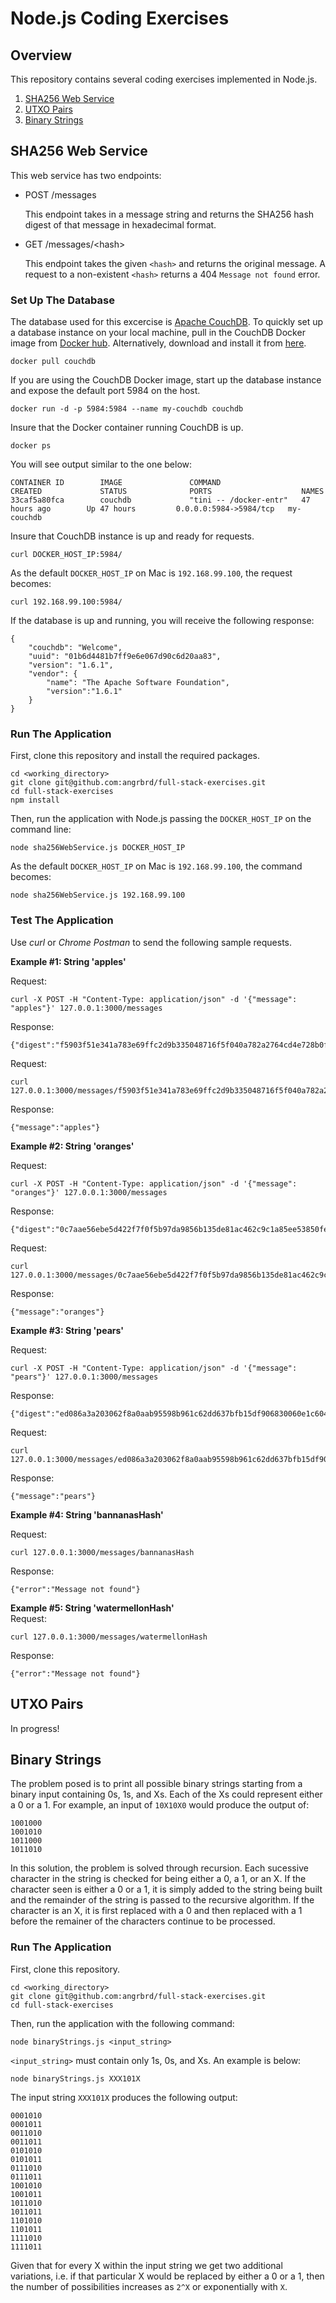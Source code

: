 # Node.js Coding Exercises

## Overview

This repository contains several coding exercises implemented in Node.js.

1. [SHA256 Web Service](#sha256-web-service)
2. [UTXO Pairs](#utxo-pairs)
3. [Binary Strings](#binary-strings)

## SHA256 Web Service

This web service has two endpoints:

* POST /messages

	This endpoint takes in a message string and returns the SHA256 hash digest of that message in hexadecimal format.
	
* GET /messages/\<hash>

	This endpoint takes the given `<hash>` and returns the original message. A request to a non-existent `<hash>` returns a 404 `Message not found` error.

### Set Up The Database

The database used for this excercise is [Apache CouchDB](http://couchdb.apache.org/). To quickly set up a database instance on your local machine, pull in the CouchDB Docker image from [Docker hub](https://hub.docker.com/_/couchdb/). Alternatively, download and install it from [here](http://couchdb.apache.org/).

	docker pull couchdb

If you are using the CouchDB Docker image, start up the database instance and expose the default port 5984 on the host.

	docker run -d -p 5984:5984 --name my-couchdb couchdb

Insure that the Docker container running CouchDB is up.

	docker ps

You will see output similar to the one below:

```
CONTAINER ID        IMAGE               COMMAND                  CREATED             STATUS              PORTS                    NAMES
33caf5a80fca        couchdb             "tini -- /docker-entr"   47 hours ago        Up 47 hours         0.0.0.0:5984->5984/tcp   my-couchdb
```

Insure that CouchDB instance is up and ready for requests.

	curl DOCKER_HOST_IP:5984/

As the default `DOCKER_HOST_IP` on Mac is `192.168.99.100`, the request becomes:

	curl 192.168.99.100:5984/

If the database is up and running, you will receive the following response:

	{
		"couchdb": "Welcome",
		"uuid": "01b6d4481b7ff9e6e067d90c6d20aa83",
		"version": "1.6.1",
		"vendor": {
			"name": "The Apache Software Foundation",
			"version":"1.6.1"
		}
	}

### Run The Application

First, clone this repository and install the required packages.

	cd <working_directory>
	git clone git@github.com:angrbrd/full-stack-exercises.git
	cd full-stack-exercises
	npm install

Then, run the application with Node.js passing the `DOCKER_HOST_IP` on the command line:

	node sha256WebService.js DOCKER_HOST_IP

As the default `DOCKER_HOST_IP` on Mac is `192.168.99.100`, the command becomes:

	node sha256WebService.js 192.168.99.100

### Test The Application

Use *curl* or *Chrome Postman* to send the following sample requests.

**Example #1: String 'apples'**

Request:

	curl -X POST -H "Content-Type: application/json" -d '{"message": "apples"}' 127.0.0.1:3000/messages

Response:

	{"digest":"f5903f51e341a783e69ffc2d9b335048716f5f040a782a2764cd4e728b0f74d9"}

Request:

	curl 127.0.0.1:3000/messages/f5903f51e341a783e69ffc2d9b335048716f5f040a782a2764cd4e728b0f74d9

Response:

	{"message":"apples"}

**Example #2: String 'oranges'**

Request:
	
	curl -X POST -H "Content-Type: application/json" -d '{"message": "oranges"}' 127.0.0.1:3000/messages
	
Response:

	{"digest":"0c7aae56ebe5d422f7f0f5b97da9856b135de81ac462c9c1a85ee53850fec479"}

Request:

	curl 127.0.0.1:3000/messages/0c7aae56ebe5d422f7f0f5b97da9856b135de81ac462c9c1a85ee53850fec479
	
Response:

	{"message":"oranges"}
	
**Example #3: String 'pears'**	

Request:
	
	curl -X POST -H "Content-Type: application/json" -d '{"message": "pears"}' 127.0.0.1:3000/messages
	
Response:

	{"digest":"ed086a3a203062f8a0aab95598b961c62dd637bfb15df906830060e1c604bae5"}
	
Request:

	curl 127.0.0.1:3000/messages/ed086a3a203062f8a0aab95598b961c62dd637bfb15df906830060e1c604bae5
	
Response:

	{"message":"pears"}
	
**Example #4: String 'bannanasHash'**	
	
Request:

	curl 127.0.0.1:3000/messages/bannanasHash

Response:

	{"error":"Message not found"}

**Example #5: String 'watermellonHash'**	
Request:

	curl 127.0.0.1:3000/messages/watermellonHash

Response:

	{"error":"Message not found"}

## UTXO Pairs

In progress!

## Binary Strings

The problem posed is to print all possible binary strings starting from a binary input containing 0s, 1s, and Xs. Each of the Xs could represent either a 0 or a 1. For example, an input of `10X10X0` would produce the output of:
	1001000	1001010	1011000	1011010
	
In this solution, the problem is solved through recursion. Each sucessive character in the string is checked for being either a 0, a 1, or an X. If the character seen is either a 0 or a 1, it is simply added to the string being built and the remainder of the string is passed to the recursive algorithm. If the character is an X, it is first replaced with a 0 and then replaced with a 1 before the remainer of the characters continue to be processed.

### Run The Application

First, clone this repository.

	cd <working_directory>
	git clone git@github.com:angrbrd/full-stack-exercises.git
	cd full-stack-exercises
	
Then, run the application with the following command:

	node binaryStrings.js <input_string>

`<input_string>` must contain only 1s, 0s, and Xs. An example is below:

	node binaryStrings.js XXX101X
	
The input string `XXX101X` produces the following output:

	0001010
	0001011
	0011010
	0011011
	0101010
	0101011
	0111010
	0111011
	1001010
	1001011
	1011010
	1011011
	1101010
	1101011
	1111010
	1111011

Given that for every X within the input string we get two additional variations, i.e. if that particular X would be replaced by either a 0 or a 1, then the number of possibilities increases as `2^X` or exponentially with `X`.